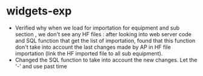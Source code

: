 # widgets-exp

- Verified why when we load for importation for equipment and sub section , we don't see any HF files : after looking into web server code and SQL function that get the list of importation, found that  this function don't take into account the last changes made by AP in HF file importation (link the HF imported  file to all sub equipment). 
- Changed the SQL function to take into account the new changes. 
Let the '-' and use past time
